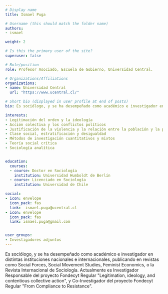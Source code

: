 ```yaml
---
# Display name
title: Ismael Puga

# Username (this should match the folder name)
authors:
- ismael

weight: 2 

# Is this the primary user of the site?
superuser: false

# Role/position
role: Profesor Asociado, Escuela de Gobierno, Universidad Central.

# Organizations/Affiliations
organizations:
- name: Universidad Central
  url: "https://www.ucentral.cl/"

# Short bio (displayed in user profile at end of posts)
bio: Es sociólogo, y se ha desempeñado como académico e investigador en distintas instituciones nacionales e internacionales, publicando en revistas como Social Forces, Social Movement Studies, Feminist Economics, o la Revista Internacional de Sociología. Actualmente es Investigador Responsable del proyecto Fondecyt Regular "Legitimation, ideology, and contentious collective action", y Co-Investigador del proyecto Fondecyt Regular "From Compliance to Resistance".

interests:
- Legitimación del orden y la ideología
- Acción colectiva y los conflictos políticos
- Justificación de la violencia y la relación entre la población y la policía
- Clase social, estratificación y desigualdad
- Métodos de investigación cuantitativos y mixtos
- Teoría social crítica
- Sociología analítica


education:
  courses:
  - course: Doctor en Sociología 
    institution: Universidad Humboldt de Berlín
  - course: Licenciado en Sociología
    institution: Universidad de Chile

social:
- icon: envelope
  icon_pack: fas
  link:  ismael.puga@ucentral.cl
- icon: envelope
  icon_pack: fas
  link: ismael.puga@gmail.com


user_groups:
- Investigadores adjuntos
---
```



Es sociólogo, y se ha desempeñado como académico e investigador en distintas instituciones nacionales e internacionales, publicando en revistas como Social Forces, Social Movement Studies, Feminist Economics, o la Revista Internacional de Sociología. Actualmente es Investigador Responsable del proyecto Fondecyt Regular "Legitimation, ideology, and contentious collective action", y Co-Investigador del proyecto Fondecyt Regular "From Compliance to Resistance".
